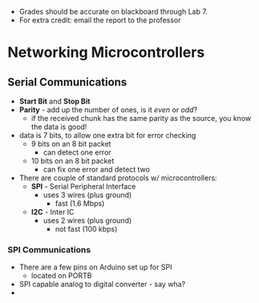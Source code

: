 * Grades should be accurate on blackboard through Lab 7.
* For extra credit: email the report to the professor


# Networking Microcontrollers

## Serial Communications
* **Start Bit** and **Stop Bit**
* **Parity** - add up the number of ones, is it _even_ or _odd_?
    - if the received chunk has the same parity as the source, you know the data is good!
* data is 7 bits, to allow one extra bit for error checking
    - 9 bits on an 8 bit packet
        + can detect one error
    - 10 bits on an 8 bit packet
        + can fix one error and detect two
* There are couple of standard protocols w/ microcontrollers:
    - **SPI** - Serial Peripheral Interface
        + uses 3 wires (plus ground)
            * fast (1.6 Mbps)
    - **I2C** - Inter IC
        + uses 2 wires (plus ground)
            * not fast (100 kbps)

### SPI Communications
* There are a few pins on Arduino set up for SPI
    - located on PORTB
* SPI capable analog to digital converter - say wha?
* 
